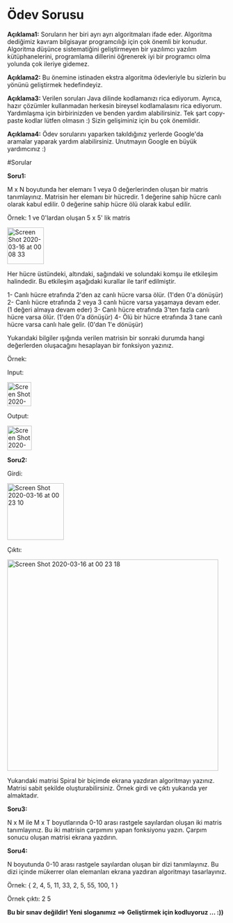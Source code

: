 
# Ödev Sorusu

**Açıklama1:** Soruların her biri ayrı ayrı algoritmaları ifade eder. Algoritma dediğimiz kavram bilgisayar programcılığı için çok önemli bir konudur.
Algoritma düşünce sistematiğini geliştirmeyen bir yazılımcı yazılım kütüphanelerini, programlama dillerini öğrenerek iyi bir programcı olma yolunda çok ileriye gidemez.

**Açıklama2:** Bu önemine istinaden ekstra algoritma ödevleriyle bu sizlerin bu yönünü geliştirmek hedefindeyiz.

**Açıklama3:** Verilen soruları Java dilinde kodlamanızı rica ediyorum. Ayrıca, hazır çözümler kullanmadan herkesin bireysel kodlamalasını rica ediyorum.
Yardımlaşma için birbirinizden ve benden yardım alabilirsiniz. Tek şart copy-paste kodlar lütfen olmasın :) Sizin gelişiminiz için bu çok önemlidir.

**Açıklama4:** Ödev sorularını yaparken takıldığınız yerlerde Google'da aramalar yaparak yardım alabilirsiniz. Unutmayın Google en büyük yardımcınız :)

#Sorular

**Soru1:** 

M x N boyutunda her elemanı 1 veya 0 değerlerinden oluşan bir matris tanımlayınız. 
Matrisin her elemanı bir hücredir. 
1 değerine sahip hücre canlı olarak kabul edilir.
0 değerine sahip hücre ölü olarak kabul edilir.

Örnek: 1 ve 0'lardan oluşan 5 x 5' lik matris 

<img width="84" alt="Screen Shot 2020-03-16 at 00 08 33" src="https://user-images.githubusercontent.com/2838457/76711010-1313d200-671d-11ea-80f0-5842d3036e42.png">

Her hücre üstündeki, altındaki, sağındaki ve solundaki komşu ile etkileşim halindedir.
Bu etkileşim aşağıdaki kurallar ile tarif edilmiştir.

1- Canlı hücre etrafında 2'den az canlı hücre varsa ölür. (1'den 0'a dönüşür)
2- Canlı hücre etrafında 2 veya 3 canlı hücre varsa yaşamaya devam eder. (1 değeri almaya devam eder)
3- Canlı hücre etrafında 3'ten fazla canlı hücre varsa ölür. (1'den 0'a dönüşür)
4- Ölü bir hücre etrafında 3 tane canlı hücre varsa canlı hale gelir. (0'dan 1'e dönüşür)


Yukarıdaki bilgiler ışığında verilen matrisin bir sonraki durumda hangi değerlerden oluşacağını hesaplayan bir fonksiyon yazınız.

Örnek:

Input: 

<img width="55" alt="Screen Shot 2020-03-16 at 00 08 40" src="https://user-images.githubusercontent.com/2838457/76711011-1444ff00-671d-11ea-8006-26a294e73c21.png">

Output: 

<img width="56" alt="Screen Shot 2020-03-16 at 00 08 47" src="https://user-images.githubusercontent.com/2838457/76711012-14dd9580-671d-11ea-94c8-da35c0493e64.png">


**Soru2:**

Girdi:

<img width="130" alt="Screen Shot 2020-03-16 at 00 23 10" src="https://user-images.githubusercontent.com/2838457/76711013-14dd9580-671d-11ea-9157-93452af607cc.png">

Çıktı:

<img width="485" alt="Screen Shot 2020-03-16 at 00 23 18" src="https://user-images.githubusercontent.com/2838457/76711014-160ec280-671d-11ea-8493-4f574e8d955b.png">

Yukarıdaki matrisi Spiral bir biçimde ekrana yazdıran algoritmayı yazınız. Matrisi sabit şekilde oluşturabilirsiniz. Örnek girdi ve çıktı yukarıda yer almaktadır.


**Soru3:**

N x M ile M x T boyutlarında 0-10 arası rastgele sayılardan oluşan iki matris tanımlayınız. Bu iki matrisin çarpımını yapan fonksiyonu yazın. Çarpım sonucu oluşan matrisi ekrana yazdırın.


**Soru4:**

N boyutunda 0-10 arası rastgele sayılardan oluşan bir dizi tanımlayınız. Bu dizi içinde mükerrer olan elemanları ekrana yazdıran algoritmayı tasarlayınız.

Örnek: { 2, 4, 5, 11, 33, 2, 5, 55, 100, 1 }

Örnek çıktı:
2
5

**Bu bir sınav değildir! Yeni sloganımız ==> Geliştirmek için kodluyoruz ... :))**
